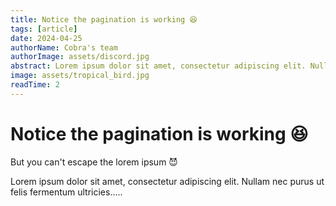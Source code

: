 ```yaml
---
title: Notice the pagination is working 😆
tags: [article]
date: 2024-04-25
authorName: Cobra's team
authorImage: assets/discord.jpg
abstract: Lorem ipsum dolor sit amet, consectetur adipiscing elit. Nullam nec purus ut felis fermentum ultricies.
image: assets/tropical_bird.jpg
readTime: 2
---
```


# Notice the pagination is working 😆

But you can't escape the lorem ipsum 😈

Lorem ipsum dolor sit amet, consectetur adipiscing elit. Nullam nec purus ut felis fermentum ultricies.....
